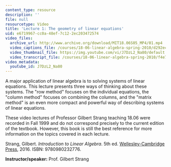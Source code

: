 ```yaml
---
content_type: resource
description: ''
file: null
resourcetype: Video
title: 'Lecture 1: The geometry of linear equations'
uid: e6719967-cc0a-48ef-7c12-2ec203472574
video_files:
  archive_url: http://www.archive.org/download/MIT18.06S05_MP4/01.mp4
  video_captions_file: /courses/18-06-linear-algebra-spring-2010/d292ec07b3ed5124ae1409dc520e61fe_J7DzL2_Na80.vtt
  video_thumbnail_file: https://img.youtube.com/vi/J7DzL2_Na80/default.jpg
  video_transcript_file: /courses/18-06-linear-algebra-spring-2010/f4e7ccf6e84b66c908c250fb85323f64_J7DzL2_Na80.pdf
video_metadata:
  youtube_id: J7DzL2_Na80
---
```


A major application of linear algebra is to solving systems of linear equations. This lecture presents three ways of thinking about these systems. The "row method" focuses on the individual equations, the "column method" focuses on combining the columns, and the "matrix method" is an even more compact and powerful way of describing systems of linear equations.

These video lectures of Professor Gilbert Strang teaching 18.06 were recorded in Fall 1999 and do not correspond precisely to the current edition of the textbook. However, this book is still the best reference for more information on the topics covered in each lecture.

Strang, Gilbert. _Introduction to Linear Algebra_. 5th ed. [Wellesley-Cambridge Press](http://www.wellesleycambridge.com/), 2016. ISBN: 9780980232776.

**Instructor/speaker:** Prof. Gilbert Strang